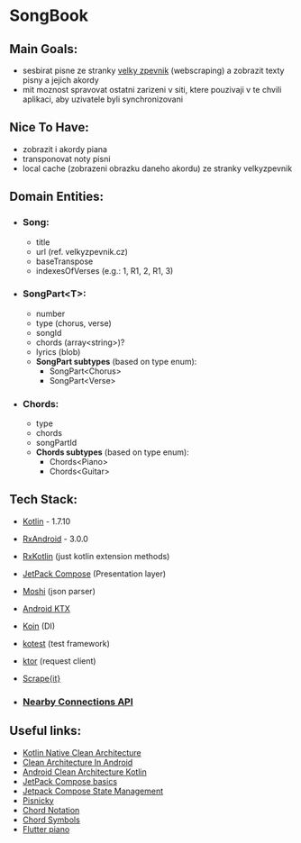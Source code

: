 # SongBook

## Main Goals:
- sesbirat pisne ze stranky [velky zpevnik](http://velkyzpevnik.cz) (webscraping) a zobrazit texty pisny a jejich akordy
- mit moznost spravovat ostatni zarizeni v siti, ktere pouzivaji v te chvili aplikaci, aby uzivatele byli synchronizovani

## Nice To Have:
- zobrazit i akordy piana
- transponovat noty pisni
- local cache (zobrazeni obrazku daneho akordu) ze stranky velkyzpevnik

## Domain Entities:
- ### Song: 
    - title
    - url (ref. velkyzpevnik.cz)
    - baseTranspose
    - indexesOfVerses (e.g.: 1, R1, 2, R1, 3)
- ### SongPart\<T>:
    - number
    - type (chorus, verse)
    - songId
    - chords (array\<string>)?
    - lyrics (blob)
    - __SongPart subtypes__ (based on type enum):
        - SongPart\<Chorus>
        - SongPart\<Verse>
- ### Chords:
    - type
    - chords
    - songPartId
    - __Chords subtypes__ (based on type enum):
        - Chords\<Piano>
        - Chords\<Guitar>

## Tech Stack:
- [Kotlin]() - 1.7.10
- [RxAndroid]() - 3.0.0
- [RxKotlin]() (just kotlin extension methods)
- [JetPack Compose](https://developer.android.com/jetpack/compose) (Presentation layer)
- [Moshi](https://github.com/square/moshi) (json parser)
- [Android KTX](https://developer.android.com/kotlin/ktx?ref=hackernoon.com)
- [Koin](https://insert-koin.io/?ref=hackernoon.com) (DI)
- [kotest](https://kotest.io/) (test framework)
- [ktor](https://ktor.io/docs/getting-started-ktor-client.html#make-request) (request client)
- [Scrape{it}](https://docs.skrape.it/docs/)

- ### [Nearby Connections API](https://developers.google.com/nearby/connections/overview)

## Useful links:
- [Kotlin Native Clean Architecture](https://proandroiddev.com/clean-architecture-example-with-kotlin-multiplatform-c361bb283fd0?gi=da2a47bbfaa5)
- [Clean Architecture In Android](https://www.geeksforgeeks.org/what-is-clean-architecture-in-android/#:~:text=Clean%20architecture%20is%20a%20method,goal%20should%20be%20rendered%20obsolete.)
- [Android Clean Architecture Kotlin](https://github.com/android10/Android-CleanArchitecture-Kotlin/)
- [JetPack Compose basics](https://www.youtube.com/watch?v=qvDo0SKR8-k)
- [Jetpack Compose State Management](https://www.raywenderlich.com/30172122-managing-state-in-jetpack-compose)
- [Pisnicky](https://www.pisnicky.cz)
- [Chord Notation](https://en.wikipedia.org/wiki/Chord_notation)
- [Chord Symbols](https://jazz-library.com/articles/chord-symbols/)
- [Flutter piano](https://pub.dev/packages/piano)